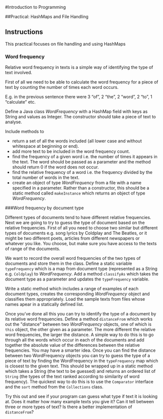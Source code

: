 #Introduction to Programming

##Practical: HashMaps and File Handling

## Instructions

This practical focuses on file handling and using HashMaps

### Word  frequency

Relative word frequency in texts is a simple way of identifying the type of text
involved.

First of all we need to be able to calculate the word frequency for a piece of
text by counting the number of times each word occurs.

E.g. in the previous sentence there were 3 “of”, 2 “the”, 2 “word”, 2 “to”, 1
“calculate” etc.

Define a Java class _WordFrequency_ with a HashMap field with keys as String
and values as Integer. The constructor should take a piece of text to analyse.

Include methods to

* return a set of all the words included (all lower case and without
whitespace at beginning or end).
* add more text to be included in the word frequency count.
* find the frequency of a given word i.e. the number of times it appears in
the text. The word should be passed as a parameter and the method
should return 0 if the word does not occur.
* find the relative frequency of a word i.e. the frequency divided by the
total number of words in the text.
* create an object of type _WordFrequency_ from a file with a name specified in a parameter. Rather than a constructor, this should be a static method called `makeInstance` which returns an object of type _WordFrequency_.


###Word frequency by document type

Different types of documents tend to have different relative frequencies. Next
we are going to try to guess the type of document based on the relative
frequencies. First of all you need to choose two similar but different types of
documents e.g. song lyrics by Coldplay and The Beatles, or it might be two
different poets, articles from different newspapers or whatever you like. You choose, but make sure you have access to the texts of range of
the documents.

We want to record the overall word frequencies of the two types of documents
and store them in the class. Define a static variable `typeFrequency` which is
a map from document type (represented as a String e.g. `Coldplay`) to
_WordFrequency_. Add a method `classifyAs` which takes the document type
as a parameter and updates the `typeFrequency` variable.

Write a static method which includes a range of examples of each document
types, creates the corresponding _WordFrequency_ object and classifies them 
appropriately. Load the sample texts from files whose names apear in a statically defined list.

Once youʼve done all this you can try to identify the type of a document by its
relative word frequencies. Define a method `distanceFrom` which works out
the "distance" between two _WordFrequency_ objects, one of which is `this`
object, the other given as a parameter. The more different the relative word
frequencies, the larger the distance. A simple way to do this is to go through
all the words which occur in each of the documents and add together the
absolute value of the differences between the relative frequencies. You may
have a smarter idea. Once you can find the distance between two
WordFrequency objects you can try to guess the type of a piece of text by
finding the WordFrequency in the `typeFrequency` map which is closest to the
given text. This should be wrapped up in a static method which takes a String
(the text to be guessed) and returns an ordered list of `String` (the types of the text ranked according to similarity of word frequency). The quickest way to do this is to use the `Comparator` interface and the `sort` method from the `Collections` class.

Try this out and see if your program can guess what type if text it is looking at.
Does it matter how many example texts you give it? Can it tell between three
or more types of text? Is there a better implementation of `distanceFrom`?
